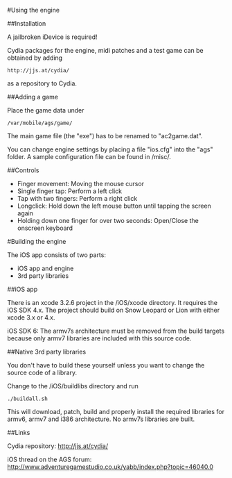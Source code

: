 #Using the engine

##Installation

A jailbroken iDevice is required!

Cydia packages for the engine, midi patches and a test game can be obtained
by adding

    http://jjs.at/cydia/

as a repository to Cydia.


##Adding a game

Place the game data under

    /var/mobile/ags/game/

The main game file (the "exe") has to be renamed to "ac2game.dat".

You can change engine settings by placing a file "ios.cfg" into the
"ags" folder. A sample configuration file can be found in <SOURCE>/misc/.


##Controls

-   Finger movement: Moving the mouse cursor
-   Single finger tap: Perform a left click
-   Tap with two fingers: Perform a right click
-   Longclick: Hold down the left mouse button until tapping the screen again
-   Holding down one finger for over two seconds: Open/Close the onscreen keyboard


#Building the engine

The iOS app consists of two parts:

-   iOS app and engine
-   3rd party libraries


##iOS app

There is an xcode 3.2.6 project in the <SOURCE>/iOS/xcode directory. It requires the
iOS SDK 4.x. The project should build on Snow Leopard or Lion with either xcode 3.x
or 4.x.

iOS SDK 6: The armv7s architecture must be removed from the build targets because
only armv7 libraries are included with this source code.


##Native 3rd party libraries

You don't have to build these yourself unless you want to change the source code of
a library.

Change to the <SOURCE>/iOS/buildlibs directory and run

    ./buildall.sh

This will download, patch, build and properly install the required libraries for
armv6, armv7 and i386 architecture. No armv7s libraries are built.



##Links

Cydia repository: http://jjs.at/cydia/

iOS thread on the AGS forum: http://www.adventuregamestudio.co.uk/yabb/index.php?topic=46040.0